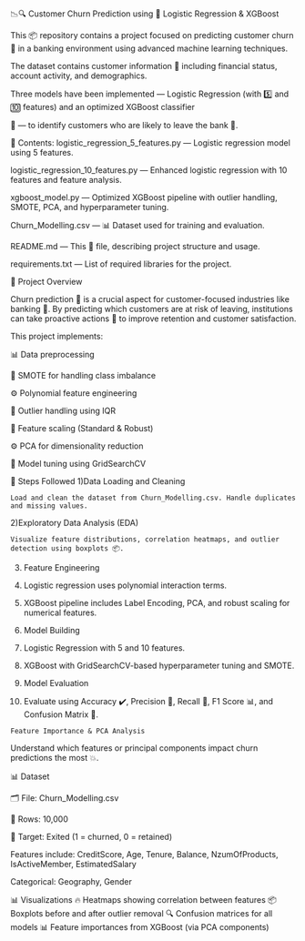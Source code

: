 📉🔍 Customer Churn Prediction using 🤖 Logistic Regression & XGBoost

This 📦 repository contains a project focused on predicting customer churn 🔄 in a banking environment using advanced machine learning techniques.

The dataset contains customer information 🧾 including financial status, account activity, and demographics. 

Three models have been implemented — Logistic Regression (with 5️⃣ and 🔟 features) and an optimized XGBoost classifier 

🚀 — to identify customers who are likely to leave the bank 🏦.

📁 Contents:
 logistic_regression_5_features.py — Logistic regression model using 5 features.
 
 logistic_regression_10_features.py — Enhanced logistic regression with 10 features and feature analysis.
 
 xgboost_model.py — Optimized XGBoost pipeline with outlier handling, SMOTE, PCA, and hyperparameter tuning.
 
 Churn_Modelling.csv — 📊 Dataset used for training and evaluation.
 
 README.md — This 📄 file, describing project structure and usage.
 
 requirements.txt — List of required libraries for the project.

🌟 Project Overview

Churn prediction 🔁 is a crucial aspect for customer-focused industries like banking 🏦. By predicting which customers are at risk of leaving, institutions can take proactive actions 🎯 to improve retention and customer satisfaction.

This project implements:

   📊 Data preprocessing
   
   🔁 SMOTE for handling class imbalance
   
   ⚙️ Polynomial feature engineering
   
   📏 Outlier handling using IQR
   
   🔐 Feature scaling (Standard & Robust)
   
   ⚙️ PCA for dimensionality reduction
   
   🧠 Model tuning using GridSearchCV

🔧 Steps Followed
 1)Data Loading and Cleaning
 
    Load and clean the dataset from Churn_Modelling.csv. Handle duplicates and missing values.
    
 2)Exploratory Data Analysis (EDA)
 
    Visualize feature distributions, correlation heatmaps, and outlier detection using boxplots 📦.
    
 3)  Feature Engineering
 
 4)  Logistic regression uses polynomial interaction terms.
 
 5)  XGBoost pipeline includes Label Encoding, PCA, and robust scaling for numerical features.
 
 6)  Model Building
 
 7)  Logistic Regression with 5 and 10 features.
 
 8)  XGBoost with GridSearchCV-based hyperparameter tuning and SMOTE.
 
 9)  Model Evaluation
 
 10) Evaluate using Accuracy ✔️, Precision 🎯, Recall 🔁, F1 Score 📊, and Confusion Matrix 🔀.
 
    Feature Importance & PCA Analysis
 
   Understand which features or principal components impact churn predictions the most 💥.


 📊 Dataset
 
 🗂 File: Churn_Modelling.csv
 
 🧾 Rows: 10,000
 
 🎯 Target: Exited (1 = churned, 0 = retained)
 
 Features include: CreditScore, Age, Tenure, Balance, NzumOfProducts, IsActiveMember, EstimatedSalary
 
 Categorical: Geography, Gender


📊 Visualizations
  🔥 Heatmaps showing correlation between features
  📦 Boxplots before and after outlier removal
  🔍 Confusion matrices for all models
  📊 Feature importances from XGBoost (via PCA components)
